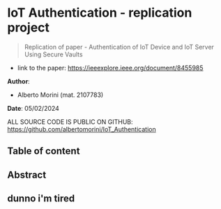 # IoT Authentication - replication project


> Replication of paper - Authentication of IoT Device and IoT Server Using Secure Vaults

- link to the paper: https://ieeexplore.ieee.org/document/8455985

**Author**:
- Alberto Morini (mat. 2107783)

**Date**: 05/02/2024 

ALL SOURCE CODE IS PUBLIC ON GITHUB: https://github.com/albertomorini/IoT_Authentication

## Table of content

## Abstract

## dunno i'm tired